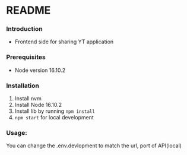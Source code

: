 # README

### Introduction
- Frontend side for sharing YT application

### Prerequisites
- Node version 16.10.2

### Installation
1. Install nvm
2. Install Node 16.10.2
3. Install lib by running `npm install`
4. `npm start` for local development

### Usage:
You can change the .env.devlopment to match the url, port of API(local)
